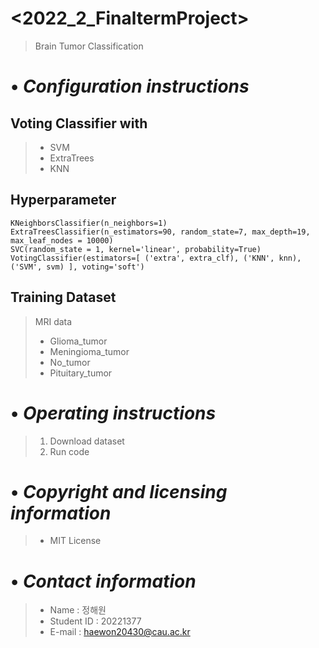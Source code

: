 <2022_2_FinaltermProject>
=========================
> Brain Tumor Classification
# • *Configuration instructions*
## Voting Classifier with
>* SVM
>* ExtraTrees
>* KNN
## Hyperparameter
```
KNeighborsClassifier(n_neighbors=1)
ExtraTreesClassifier(n_estimators=90, random_state=7, max_depth=19, max_leaf_nodes = 10000)
SVC(random_state = 1, kernel='linear', probability=True)
VotingClassifier(estimators=[ ('extra', extra_clf), ('KNN', knn), ('SVM', svm) ], voting='soft')
```
## Training Dataset
> MRI data
> * Glioma_tumor
> * Meningioma_tumor
> * No_tumor
> * Pituitary_tumor
# • *Operating instructions*
> 1. Download dataset
> 2. Run code
# • *Copyright and licensing information*
>* MIT License
# • *Contact information*
>* Name : 정해원
>* Student ID : 20221377
>* E-mail : haewon20430@cau.ac.kr
